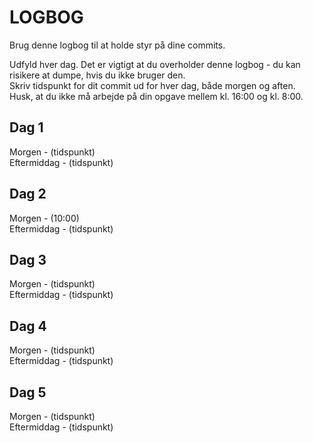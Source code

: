 # LOGBOG

Brug denne logbog til at holde styr på dine commits.

Udfyld hver dag. Det er vigtigt at du overholder denne logbog - du kan risikere at dumpe, hvis du ikke bruger den.  
Skriv tidspunkt for dit commit ud for hver dag, både morgen og aften.  
Husk, at du ikke må arbejde på din opgave mellem kl. 16:00 og kl. 8:00.

## Dag 1

Morgen - (tidspunkt)  
Eftermiddag - (tidspunkt)

## Dag 2

Morgen - (10:00)  
Eftermiddag - (tidspunkt)

## Dag 3

Morgen - (tidspunkt)  
Eftermiddag - (tidspunkt)

## Dag 4

Morgen - (tidspunkt)  
Eftermiddag - (tidspunkt)

## Dag 5

Morgen - (tidspunkt)  
Eftermiddag - (tidspunkt)
